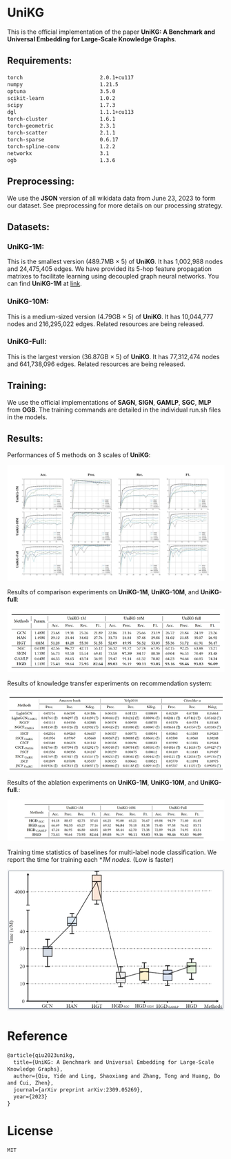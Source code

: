 # UniKG

This is the official implementation of the paper **UniKG: A Benchmark and Universal Embedding for Large-Scale Knowledge Graphs**.

## Requirements:
```
torch                         2.0.1+cu117
numpy                         1.21.5
optuna                        3.5.0
scikit-learn                  1.0.2
scipy                         1.7.3
dgl                           1.1.1+cu113
torch-cluster                 1.6.1
torch-geometric               2.3.1
torch-scatter                 2.1.1
torch-sparse                  0.6.17
torch-spline-conv             1.2.2
networkx                      3.1
ogb                           1.3.6
```

## Preprocessing:

We use the **JSON** version of all wikidata data from June 23, 2023 to form our dataset.
See preprocessing for more details on our processing strategy.

## Datasets:

### UniKG-1M:
This is the smallest version (489.7MB × 5) of **UniKG**. It has 1,002,988 nodes and 24,475,405 edges. We have provided its 5-hop feature propagation matrixes to facilitate learning using decoupled graph neural networks. You can find **UniKG-1M** at [link](https://pan.quark.cn/s/fcf6c2ae7554).

### UniKG-10M:
This is a medium-sized version (4.79GB × 5) of **UniKG**. It has 10,044,777 nodes and 216,295,022 edges. Related resources are being released.

### UniKG-Full:
This is the largest version (36.87GB × 5) of **UniKG**. It has 77,312,474 nodes and 641,738,096 edges. Related resources are being released.

## Training:

We use the official implementations of **SAGN**, **SIGN**, **GAMLP**, **SGC**, **MLP** from **OGB**.
The training commands are detailed in the individual run.sh files in the models.

## Results:

Performances of 5 methods on 3 scales of **UniKG**:

![Alt](./figs/performance_5methods_3datasets.png)

Results of comparison experiments on **UniKG-1M**, **UniKG-10M**, and **UniKG-full**:

![Alt](./figs/results_of_comparison_experiments.png)

Results of knowledge transfer experiments on recommendation system:

![results_of_knowledge_transfer_experiments](./figs/results_of_knowledge_transfer_experiments.png)

Results of the ablation experiments on **UniKG-1M**, **UniKG-10M**, and **UniKG-full**.:

![](./figs/results_of_ablation%20experiments.png)

Training time statistics of baselines for multi-label node classification. We report the time for training each **1M nodes.* (Low is faster)

![](./figs/crop_methods_time.png)

# Reference
```
@article{qiu2023unikg,
  title={UniKG: A Benchmark and Universal Embedding for Large-Scale Knowledge Graphs},
  author={Qiu, Yide and Ling, Shaoxiang and Zhang, Tong and Huang, Bo and Cui, Zhen},
  journal={arXiv preprint arXiv:2309.05269},
  year={2023}
}
```
# License
```
MIT
```

